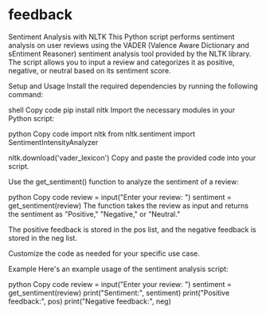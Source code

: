 # feedback
Sentiment Analysis with NLTK
This Python script performs sentiment analysis on user reviews using the VADER (Valence Aware Dictionary and sEntiment Reasoner) sentiment analysis tool provided by the NLTK library. The script allows you to input a review and categorizes it as positive, negative, or neutral based on its sentiment score.

Setup and Usage
Install the required dependencies by running the following command:

shell
Copy code
pip install nltk
Import the necessary modules in your Python script:

python
Copy code
import nltk
from nltk.sentiment import SentimentIntensityAnalyzer

nltk.download('vader_lexicon')
Copy and paste the provided code into your script.

Use the get_sentiment() function to analyze the sentiment of a review:

python
Copy code
review = input("Enter your review: ")
sentiment = get_sentiment(review)
The function takes the review as input and returns the sentiment as "Positive," "Negative," or "Neutral."

The positive feedback is stored in the pos list, and the negative feedback is stored in the neg list.

Customize the code as needed for your specific use case.

Example
Here's an example usage of the sentiment analysis script:

python
Copy code
review = input("Enter your review: ")
sentiment = get_sentiment(review)
print("Sentiment:", sentiment)
print("Positive feedback:", pos)
print("Negative feedback:", neg)

